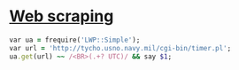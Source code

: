 [1]: http://rosettacode.org/wiki/Web_scraping

# [Web scraping][1]

```ruby
var ua = frequire('LWP::Simple');
var url = 'http://tycho.usno.navy.mil/cgi-bin/timer.pl';
ua.get(url) ~~ /<BR>(.+? UTC)/ && say $1;
```
